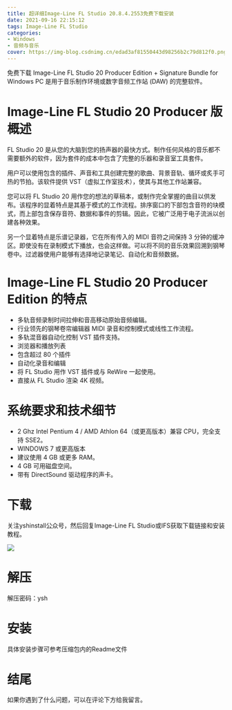 ```yaml
---
title: 超详细Image-Line FL Studio 20.8.4.2553免费下载安装
date: 2021-09-16 22:15:12
tags: Image-Line FL Studio
categories: 
- Windows
- 音频与音乐
cover: https://img-blog.csdnimg.cn/edad3af81550443d98256b2c79d812f0.png
---
```


免费下载 Image-Line FL Studio 20 Producer Edition + Signature Bundle for Windows PC 是用于音乐制作环境或数字音频工作站 (DAW) 的完整软件。

# Image-Line FL Studio 20 Producer 版概述
FL Studio 20 是从您的大脑到您的扬声器的最快方式。制作任何风格的音乐都不需要额外的软件，因为套件的成本中包含了完整的乐器和录音室工具套件。

用户可以使用包含的插件、声音和工具创建完整的歌曲、背景音轨、循环或炙手可热的节拍。该软件提供 VST（虚拟工作室技术），使其与其他工作站兼容。

您可以将 FL Studio 20 用作您的想法的草稿本，或制作完全掌握的曲目以供发布。该程序的显着特点是其基于模式的工作流程。排序窗口的下部包含音符的块模式，而上部包含保存音符、数据和事件的剪辑。因此，它被广泛用于电子流派以创建各种效果。

另一个显着特点是乐谱记录器，它在所有传入的 MIDI 音符之间保持 3 分钟的缓冲区。即使没有在录制模式下播放，也会这样做。可以将不同的音乐效果回溯到钢琴卷中。过滤器使用户能够有选择地记录笔记、自动​​化和音频数据。

# Image-Line FL Studio 20 Producer Edition 的特点
- 多轨音频录制时间拉伸和音高移动原始音频编辑。
- 行业领先的钢琴卷帘编辑器 MIDI 录音和控制模式或线性工作流程。
- 多轨混音器自动化控制 VST 插件支持。
- 浏览器和播放列表
- 包含超过 80 个插件
- 自动化录音和编辑
- 将 FL Studio 用作 VST 插件或与 ReWire 一起使用。
- 直接从 FL Studio 渲染 4K 视频。

# 系统要求和技术细节
- 2 Ghz Intel Pentium 4 / AMD Athlon 64（或更高版本）兼容 CPU，完全支持 SSE2。
- WINDOWS 7 或更高版本
- 建议使用 4 GB 或更多 RAM。
- 4 GB 可用磁盘空间。
- 带有 DirectSound 驱动程序的声卡。

# 下载
关注yshinstall公众号，然后回复Image-Line FL Studio或IFS获取下载链接和安装教程。

![](https://img-blog.csdnimg.cn/f824f9d6c4ca40549a3d02de1938c17c.jpg#pic_center)

# 解压
解压密码：ysh

# 安装
具体安装步骤可参考压缩包内的Readme文件

# 结尾
如果你遇到了什么问题，可以在评论下方给我留言。

